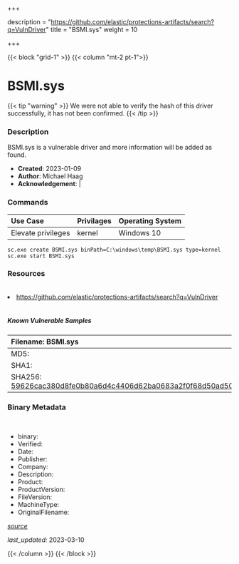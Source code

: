 +++

description = "https://github.com/elastic/protections-artifacts/search?q=VulnDriver"
title = "BSMI.sys"
weight = 10

+++


{{< block "grid-1" >}}
{{< column "mt-2 pt-1">}}




# BSMI.sys 


{{< tip "warning" >}}
We were not able to verify the hash of this driver successfully, it has not been confirmed.
{{< /tip >}}




### Description


BSMI.sys is a vulnerable driver and more information will be added as found.


- **Created**: 2023-01-09
- **Author**: Michael Haag
- **Acknowledgement**:  | [](https://twitter.com/)

### Commands

| Use Case | Privilages | Operating System | 
|:---- | ---- | ---- |
| Elevate privileges | kernel | Windows 10 |

```
sc.exe create BSMI.sys binPath=C:\windows\temp\BSMI.sys type=kernel
sc.exe start BSMI.sys
```

### Resources
<br>


<li><a href=" https://github.com/elastic/protections-artifacts/search?q=VulnDriver"> https://github.com/elastic/protections-artifacts/search?q=VulnDriver</a></li>


<br>


##### Known Vulnerable Samples

| Filename: BSMI.sys |
|:---- |
|MD5: <a href="https://www.virustotal.com/gui/file/{&#39;Filename&#39;: &#39;BSMI.sys&#39;, &#39;MD5&#39;: &#39;&#39;, &#39;SHA1&#39;: &#39;&#39;, &#39;SHA256&#39;: &#39;59626cac380d8fe0b80a6d4c4406d62ba0683a2f0f68d50ad506ca1b1cf25347&#39;}"></a>|
|SHA1: <a href="https://www.virustotal.com/gui/file/{&#39;Filename&#39;: &#39;BSMI.sys&#39;, &#39;MD5&#39;: &#39;&#39;, &#39;SHA1&#39;: &#39;&#39;, &#39;SHA256&#39;: &#39;59626cac380d8fe0b80a6d4c4406d62ba0683a2f0f68d50ad506ca1b1cf25347&#39;}"></a>|
|SHA256: <a href="https://www.virustotal.com/gui/file/{&#39;Filename&#39;: &#39;BSMI.sys&#39;, &#39;MD5&#39;: &#39;&#39;, &#39;SHA1&#39;: &#39;&#39;, &#39;SHA256&#39;: &#39;59626cac380d8fe0b80a6d4c4406d62ba0683a2f0f68d50ad506ca1b1cf25347&#39;}">59626cac380d8fe0b80a6d4c4406d62ba0683a2f0f68d50ad506ca1b1cf25347</a>|




### Binary Metadata
<br>

- binary: 
- Verified: 
- Date: 
- Publisher: 
- Company: 
- Description: 
- Product: 
- ProductVersion: 
- FileVersion: 
- MachineType: 
- OriginalFilename: 

[*source*](https://github.com/magicsword-io/LOLDrivers/tree/main/yaml/bsmi.sys.yml)

*last_updated:* 2023-03-10


{{< /column >}}
{{< /block >}}
